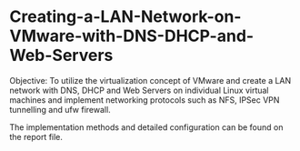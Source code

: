 # Creating-a-LAN-Network-on-VMware-with-DNS-DHCP-and-Web-Servers

Objective:
To utilize the virtualization concept of VMware and create a LAN network with DNS, DHCP and Web Servers on individual Linux virtual machines and implement networking protocols such as NFS, IPSec VPN tunnelling and ufw firewall.

The implementation methods and detailed configuration can be found on the report file.
